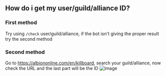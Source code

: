 ## How do i get my user/guild/alliance ID?
### First method
Try using `/check` user/guild/alliance, if the bot isn't giving the proper result try the second method

### Second method
Go to https://albiononline.com/en/killboard, search your guild/alliance, now check the URL and the last part will be the ID
![image](https://user-images.githubusercontent.com/4247187/180804766-9175d3bc-ed3c-43ee-a59c-52ebf517173f.png)
